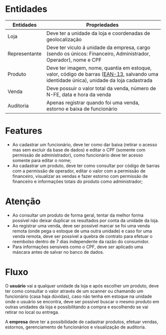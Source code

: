 # Entidades

| Entidades  | Propriedades |
| ------------- | ------------- |
| Loja  |  Deve ter a unidade da loja e coordenadas de geolocalização |
| Representante  |  Deve ter viculo á unidade da empresa, cargo (sendo os únicos: Financeiro, Administrador, Operador), nome e CPF |
| Produto |  Deve ter imagem, nome, quantia em estoque, valor, código de barras ([EAN-13](https://pt.wikipedia.org/wiki/EAN-13), salvando uma identidade única), unidade da loja cadastrada |
| Venda | Deve possuir o valor total da venda, número de N-FE, data e hora da venda |
| Auditoria | Apenas registrar quando foi uma venda, estorno e baixa de funcionário |

# Features
- Ao cadastrar um funcionário, deve ter como dar baixa (retirar o acesso mas sem excluir da base de dados) e editar o CPF (somente com permissão de administrador), como funcionário deve ter acesso somente para editar o nome;
- Ao cadastrar um produto, deve ter como consultar por código de barras com a permissão de operador, editar o valor com a permissão de financeiro, visualizar as vendas e fazer estorno com permissão de financeiro e informações totais do produto como administrador;

# Atenção
* Ao consultar um produto de forma geral, tentar da melhor forma possível não deixar duplicar os resultados por conta da unidade da loja.
* Ao registrar uma venda, deve ser possível marcar se foi uma venda remota (onde pega o estoque de uma outra unidade) e caso for uma venda remota, deve ser possível a quebra de contrato para efetuar o reembolso dentro de 7 dias independente da razão do consumidor.
* Para informações sensíveis como o CPF, deve ser aplicado uma máscara antes de salvar no banco de dados.

# Fluxo

O **usuário** vai a qualquer unidade da loja e após escolher um produto, deve ter como consultar o valor através de um scanner ou chamando um funcionário (casa haja dúvidas), caso não tenha em estoque na unidade onde o usuário se encontra, deve ser possível buscar o mesmo produto em outras unidades da loja e possibilitando a compra e escolhendo se vai retirar no local ou entrega.

A **empresa** deve ter a possibilidade de cadastrar produtos, efetuar vendas, estornos, gerenciamento de funcionários e visualização de auditoria.

